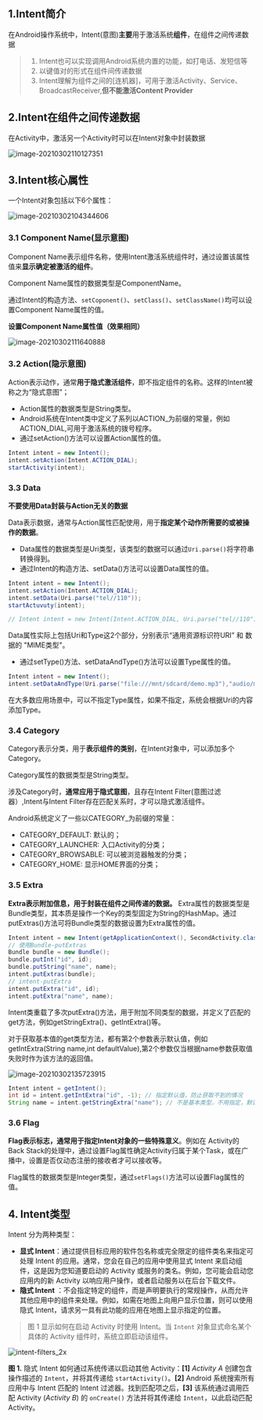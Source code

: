 ## 1.Intent简介

在Android操作系统中，Intent(意图)**主要**用于激活系统**组件**，在组件之间传递数据

> 1. Intent也可以实现调用Android系统内置的功能，如打电话、发短信等
> 2. 以键值对的形式在组件间传递数据
> 3. Intent理解为组件之间的[连机器]，可用于激活Activity、Service、BroadcastReceiver,**但不能激活Content Provider**



## 2.Intent在组件之间传递数据

在Activity中，激活另一个Activity时可以在Intent对象中封装数据

![image-20210302110127351](https://iqqcode-blog.oss-cn-beijing.aliyuncs.com/img-2021-befo/image-20210302110127351.png)

## 3.Intent核心属性

一个Intent对象包括以下6个属性：

![image-20210302104344606](https://iqqcode-blog.oss-cn-beijing.aliyuncs.com/img-2021-befo/image-20210302104344606.png)

### 3.1 Component Name(显示意图)

Component Name表示组件名称，使用Intent激活系统组件时，通过设置该属性值来**显示确定被激活的组件**。

Component Name属性的数据类型是ComponentName。

通过Intent的构造方法、`setCoponent()`、`setClass()`、`setClassName()`均可以设置Component Name属性的值。

**设置Component Name属性值（效果相同）**

![image-20210302111640888](https://iqqcode-blog.oss-cn-beijing.aliyuncs.com/img-2021-befo/image-20210302111640888.png)

### 3.2 Action(隐示意图)

Action表示动作，通常**用于隐式激活组件**，即不指定组件的名称。这样的Intent被称之为“隐式意图”；

- Action属性的数据类型是String类型。
- Android系统在Intent类中定义了系列以ACTION_为前缀的常量，例如ACTION_DIAL,可用于激活系统的拨号程序。
- 通过setAction()方法可以设置Action属性的值。

```java
Intent intent = new Intent();
intent.setAction(Intent.ACTION_DIAL);
startActivity(intent);
```

### 3.3 Data

**不要使用Data封装与Action无关的数据**

Data表示数据，通常与Action属性匹配使用，用于**指定某个动作所需要的或被操作的数据**。

- Data属性的数据类型是Uri类型，该类型的数据可以通过`Uri.parse()`将字符串转换得到。
- 通过Intent的构造方法、setData()方法可以设置Data属性的值。

```java
Intent intent = new Intent();
intent.setAction(Intent.ACTION_DIAL);
intent.setData(Uri.parse("tel//110"));
startActuvuty(intent);

// Intent intent = new Intent(Intent.ACTION_DIAL, Uri.parse("tel//110"));
```

Data属性实际上包括Uri和Type这2个部分，分别表示“通用资源标识符URI” 和 数据的 "MIME类型"。

- 通过setType()方法、setDataAndType()方法可以设置Type属性的值。

```java
Intent intent = new Intent();
intent.setDataAndType(Uri.parse("file:///mnt/sdcard/demo.mp3"),"audio/mp3");
```

在大多数应用场景中，可以不指定Type属性，如果不指定，系统会根据Uri的内容添加Type。

### 3.4 Category

Category表示分类，用于**表示组件的类别**，在Intent对象中，可以添加多个Category。

Category属性的数据类型是String类型。

涉及Category时，**通常应用于隐式意图**，且存在Intent Filter(意图过滤器）,Intent与Intent Filter存在匹配关系时，才可以隐式激活组件。

Android系统定义了一些以CATEGORY_为前缀的常量：

- CATEGORY_DEFAULT: 默认的；
- CATEGORY_LAUNCHER: 入口Activity的分类；
- CATEGORY_BROWSABLE: 可以被浏览器触发的分类；
- CATEGORY_HOME: 显示HOME界面的分类；

### 3.5 Extra

**Extra表示附加信息，用于封装在组件之间传递的数据。**
Extra属性的数据类型是Bundle类型，其本质是操作一个Key的类型固定为String的HashMap。通过putExtras()方法可将Bundle类型的数据设置为Extra属性的值。

```java
Intent intent = new Intent(getApplicationContext(), SecondActivity.class);
// 使用Bundle-putExtras
Bundle bundle = new Bundle();
bundle.putInt("id", id);
bundle.putString("name", name);
intent.putExtras(bundle);
// intent-putExtra
intent.putExtra("id", id);
intent.putExtra("name", name);
```



Intent类重载了多次putExtra()方法，用于附加不同类型的数据，并定义了匹配的get方法，例如getStringExtra()、getIntExtra()等。

对于获取基本值的get类型方法，都有第2个参数表示默认值，例如getIntExtra(String name,int defaultValue),第2个参数仅当根据name参数获取值失败时作为该方法的返回值。

![image-20210302135723915](https://iqqcode-blog.oss-cn-beijing.aliyuncs.com/img-2021-befo/image-20210302135723915.png)

```java
Intent intent = getIntent();
int id = intent.getIntExtra("id", -1); // 指定默认值，防止获取不到的情况
String name = intent.getStringExtra("name"); // 不是基本类型，不用指定，默认为null
```

 

### 3.6 Flag

**Flag表示标志，通常用于指定Intent对象的一些特殊意义**。例如在
Activity的Back Stack的处理中，通过设置Flag属性确定Activity归属于某个Task，或在广播中，设置是否仅动态注册的接收者才可以接收等。

Flag属性的数据类型是Integer类型，通过`setFlags()`方法可以设置Flag属性的值。

## 4. Intent类型

Intent 分为两种类型：

- **显式 Intent**：通过提供目标应用的软件包名称或完全限定的组件类名来指定可处理 Intent 的应用。通常，您会在自己的应用中使用显式 Intent 来启动组件，这是因为您知道要启动的 Activity 或服务的类名。例如，您可能会启动您应用内的新 Activity 以响应用户操作，或者启动服务以在后台下载文件。
- **隐式 Intent** ：不会指定特定的组件，而是声明要执行的常规操作，从而允许其他应用中的组件来处理。例如，如需在地图上向用户显示位置，则可以使用隐式 Intent，请求另一具有此功能的应用在地图上显示指定的位置。

> 图 1 显示如何在启动 Activity 时使用 Intent。当 `Intent` 对象显式命名某个具体的 Activity 组件时，系统立即启动该组件。

![intent-filters_2x ](https://iqqcode-blog.oss-cn-beijing.aliyuncs.com/img-2021-befo/intent-filters_2x%20.png)

**图 1.** 隐式 Intent 如何通过系统传递以启动其他 Activity：**[1]** *Activity A* 创建包含操作描述的 `Intent`，并将其传递给 `startActivity()`。**[2]** Android 系统搜索所有应用中与 Intent 匹配的 Intent 过滤器。找到匹配项之后，**[3]** 该系统通过调用匹配 Activity (*Activity B*) 的 `onCreate()` 方法并将其传递给 `Intent`，以此启动匹配 Activity。